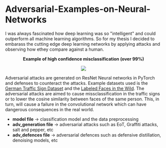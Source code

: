 # Adversarial-Examples-on-Neural-Networks
I was always fascinated how deep learning was so "intelligent" and could outperform all machine learning algorithms. So for my thesis I decided to embarass the cutting edge deep learning networks by applying attacks and observing how ethey compare against a human.
<p align="center"><b> Example of high confidence misclassification (over 99%) </b></p>
<p align="center">
  <img src="https://github.com/KKarrasKallidromitis/Adversarial-Examples-on-Neural-Networks/blob/master/misclassification_sample.png">
</p>

Adversarial attacks are generated on ResNet Neural networks in PyTorch and defenses to counteract the attacks. Example datasets used is the [German Traffic Sign Dataset](http://benchmark.ini.rub.de/?section=gtsrb&subsection=dataset) and the [Labeled Faces in the Wild](http://vis-www.cs.umass.edu/lfw/). The adversarial attacks are aimed to cause missclassification in the traffic signs or to lower the cosine similarity between faces of the same person. This, in turn, will cause a failure in the convolutional network which can have dangerous consequences in the real world.

*  **model file** -> classification model and the data preprocessing
*  **adv_generation file** -> adversarial attacks such as EoT, Graffiti attacks, salt and pepper, etc
*  **adv_defences file** -> adversarial defences such as defensive distillation, denoising models, etc




